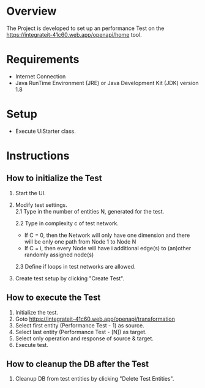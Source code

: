# Overview  
  
The Project is developed to set up an performance Test on the https://integrateit-41c60.web.app/openapi/home tool.
	
# Requirements
- Internet Connection
- Java RunTime Environment (JRE) or Java Development Kit (JDK) version 1.8

# Setup

* Execute UiStarter class.

# Instructions

## How to initialize the Test
1. Start the UI.
2. Modify test settings.  
    2.1 Type in the number of entities N, generated for the test.
    
    2.2 Type in complexity c of test network.
    * If C = 0, then the Network will only have one dimension and there will be only one path from Node 1 to Node N
    * If C = i, then every Node will have i additional edge(s) to (an)other randomly assigned node(s)
    
    2.3 Define if loops in test networks are allowed.
3. Create test setup by clicking "Create Test".

## How to execute the Test
1. Initialize the test.
2. Goto https://integrateit-41c60.web.app/openapi/transformation
3. Select first entity (Performance Test - 1) as source.
3. Select last entity (Performance Test - [N]) as target.
4. Select only operation and response of source & target.
5. Execute test. 

## How to cleanup the DB after the Test
1. Cleanup DB from test entities by clicking "Delete Test Entities".

